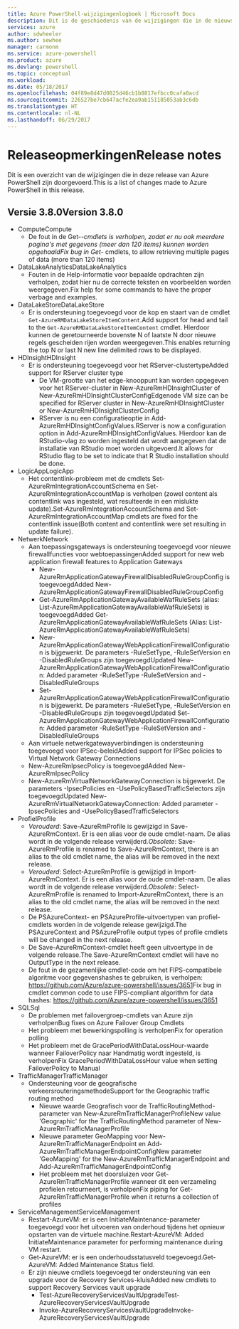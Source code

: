 ```yaml
---
title: Azure PowerShell-wijzigingenlogboek | Microsoft Docs
description: Dit is de geschiedenis van de wijzigingen die in de nieuwste release van Azure PowerShell zijn doorgevoerd.
services: azure
author: sdwheeler
ms.author: sewhee
manager: carmonm
ms.service: azure-powershell
ms.product: azure
ms.devlang: powershell
ms.topic: conceptual
ms.workload: 
ms.date: 05/18/2017
ms.openlocfilehash: 04f89e8d47d0825d46cb1b8817efbcc0cafa0acd
ms.sourcegitcommit: 226527be7cb647acfe2ea9ab151185053ab3c6db
ms.translationtype: HT
ms.contentlocale: nl-NL
ms.lasthandoff: 06/29/2017
---
```

# <span data-ttu-id="207d1-103">Releaseopmerkingen</span><span class="sxs-lookup"><span data-stu-id="207d1-103">Release notes</span></span>
<a id="release-notes" class="xliff"></a>

<span data-ttu-id="207d1-104">Dit is een overzicht van de wijzigingen die in deze release van Azure PowerShell zijn doorgevoerd.</span><span class="sxs-lookup"><span data-stu-id="207d1-104">This is a list of changes made to Azure PowerShell in this release.</span></span>

## <span data-ttu-id="207d1-105">Versie 3.8.0</span><span class="sxs-lookup"><span data-stu-id="207d1-105">Version 3.8.0</span></span>
<a id="version-380" class="xliff"></a>
* <span data-ttu-id="207d1-106">Compute</span><span class="sxs-lookup"><span data-stu-id="207d1-106">Compute</span></span>
  - <span data-ttu-id="207d1-107">De fout in de Get-*-cmdlets is verholpen, zodat er nu ook meerdere pagina's met gegevens (meer dan 120 items) kunnen worden opgehaald</span><span class="sxs-lookup"><span data-stu-id="207d1-107">Fix bug in Get-* cmdlets, to allow retrieving multiple pages of data (more than 120 items)</span></span>
* <span data-ttu-id="207d1-108">DataLakeAnalytics</span><span class="sxs-lookup"><span data-stu-id="207d1-108">DataLakeAnalytics</span></span>
  - <span data-ttu-id="207d1-109">Fouten in de Help-informatie voor bepaalde opdrachten zijn verholpen, zodat hier nu de correcte teksten en voorbeelden worden weergegeven.</span><span class="sxs-lookup"><span data-stu-id="207d1-109">Fix help for some commands to have the proper verbage and examples.</span></span>
* <span data-ttu-id="207d1-110">DataLakeStore</span><span class="sxs-lookup"><span data-stu-id="207d1-110">DataLakeStore</span></span>
  - <span data-ttu-id="207d1-111">Er is ondersteuning toegevoegd voor de kop en staart van de cmdlet `Get-AzureRMDataLakeStoreItemContent`.</span><span class="sxs-lookup"><span data-stu-id="207d1-111">Add support for head and tail to the `Get-AzureRMDataLakeStoreItemContent` cmdlet.</span></span> <span data-ttu-id="207d1-112">Hierdoor kunnen de geretourneerde bovenste N of laatste N door nieuwe regels gescheiden rijen worden weergegeven.</span><span class="sxs-lookup"><span data-stu-id="207d1-112">This enables returning the top N or last N new line delimited rows to be displayed.</span></span>
* <span data-ttu-id="207d1-113">HDInsight</span><span class="sxs-lookup"><span data-stu-id="207d1-113">HDInsight</span></span>
  - <span data-ttu-id="207d1-114">Er is ondersteuning toegevoegd voor het RServer-clustertype</span><span class="sxs-lookup"><span data-stu-id="207d1-114">Added support for RServer cluster type</span></span>
    + <span data-ttu-id="207d1-115">De VM-grootte van het edge-knooppunt kan worden opgegeven voor het RServer-cluster in New-AzureRmHDInsightCluster of New-AzureRmHDInsightClusterConfig</span><span class="sxs-lookup"><span data-stu-id="207d1-115">Edgenode VM size can be specified for RServer cluster in New-AzureRmHDInsightCluster or New-AzureRmHDInsightClusterConfig</span></span>
    + <span data-ttu-id="207d1-116">RServer is nu een configuratieoptie in Add-AzureRmHDInsightConfigValues.</span><span class="sxs-lookup"><span data-stu-id="207d1-116">RServer is now a configuration option in Add-AzureRmHDInsightConfigValues.</span></span> <span data-ttu-id="207d1-117">Hierdoor kan de RStudio-vlag zo worden ingesteld dat wordt aangegeven dat de installatie van RStudio moet worden uitgevoerd.</span><span class="sxs-lookup"><span data-stu-id="207d1-117">It allows for RStudio flag to be set to indicate that R Studio installation should be done.</span></span>
* <span data-ttu-id="207d1-118">LogicApp</span><span class="sxs-lookup"><span data-stu-id="207d1-118">LogicApp</span></span>
  - <span data-ttu-id="207d1-119">Het contentlink-probleem met de cmdlets Set-AzureRmIntegrationAccountSchema en Set-AzureRmIntegrationAccountMap is verholpen (zowel content als contentlink was ingesteld, wat resulteerde in een mislukte update).</span><span class="sxs-lookup"><span data-stu-id="207d1-119">Set-AzureRmIntegrationAccountSchema and Set-AzureRmIntegrationAccountMap cmdlets are fixed for the contentlink issue(Both content and contentlink were set resulting in update failure).</span></span>
* <span data-ttu-id="207d1-120">Netwerk</span><span class="sxs-lookup"><span data-stu-id="207d1-120">Network</span></span>
  - <span data-ttu-id="207d1-121">Aan toepassingsgateways is ondersteuning toegevoegd voor nieuwe firewallfuncties voor webtoepassingen</span><span class="sxs-lookup"><span data-stu-id="207d1-121">Added support for new web application firewall features to Application Gateways</span></span>
    + <span data-ttu-id="207d1-122">New-AzureRmApplicationGatewayFirewallDisabledRuleGroupConfig is toegevoegd</span><span class="sxs-lookup"><span data-stu-id="207d1-122">Added New-AzureRmApplicationGatewayFirewallDisabledRuleGroupConfig</span></span>
    + <span data-ttu-id="207d1-123">Get-AzureRmApplicationGatewayAvailableWafRuleSets (alias: List-AzureRmApplicationGatewayAvailableWafRuleSets) is toegevoegd</span><span class="sxs-lookup"><span data-stu-id="207d1-123">Added Get-AzureRmApplicationGatewayAvailableWafRuleSets (Alias: List-AzureRmApplicationGatewayAvailableWafRuleSets)</span></span>
    + <span data-ttu-id="207d1-124">New-AzureRmApplicationGatewayWebApplicationFirewallConfiguration is bijgewerkt. De parameters -RuleSetType, -RuleSetVersion en -DisabledRuleGroups zijn toegevoegd</span><span class="sxs-lookup"><span data-stu-id="207d1-124">Updated New-AzureRmApplicationGatewayWebApplicationFirewallConfiguration: Added parameter -RuleSetType -RuleSetVersion and -DisabledRuleGroups</span></span>
    + <span data-ttu-id="207d1-125">Set-AzureRmApplicationGatewayWebApplicationFirewallConfiguration is bijgewerkt. De parameters -RuleSetType, -RuleSetVersion en -DisabledRuleGroups zijn toegevoegd</span><span class="sxs-lookup"><span data-stu-id="207d1-125">Updated Set-AzureRmApplicationGatewayWebApplicationFirewallConfiguration: Added parameter -RuleSetType -RuleSetVersion and -DisabledRuleGroups</span></span>
  - <span data-ttu-id="207d1-126">Aan virtuele netwerkgatewayverbindingen is ondersteuning toegevoegd voor IPSec-beleid</span><span class="sxs-lookup"><span data-stu-id="207d1-126">Added support for IPSec policies to Virtual Network Gateway Connections</span></span>
  - <span data-ttu-id="207d1-127">New-AzureRmIpsecPolicy is toegevoegd</span><span class="sxs-lookup"><span data-stu-id="207d1-127">Added New-AzureRmIpsecPolicy</span></span>
  - <span data-ttu-id="207d1-128">New-AzureRmVirtualNetworkGatewayConnection is bijgewerkt. De parameters -IpsecPolicies en -UsePolicyBasedTrafficSelectors zijn toegevoegd</span><span class="sxs-lookup"><span data-stu-id="207d1-128">Updated New-AzureRmVirtualNetworkGatewayConnection: Added parameter -IpsecPolicies and -UsePolicyBasedTrafficSelectors</span></span>
* <span data-ttu-id="207d1-129">Profiel</span><span class="sxs-lookup"><span data-stu-id="207d1-129">Profile</span></span>
  - <span data-ttu-id="207d1-130">*Verouderd*: Save-AzureRmProfile is gewijzigd in Save-AzureRmContext. Er is een alias voor de oude cmdlet-naam. De alias wordt in de volgende release verwijderd.</span><span class="sxs-lookup"><span data-stu-id="207d1-130">*Obsolete*: Save-AzureRmProfile is renamed to Save-AzureRmContext, there is an alias to the old cmdlet name, the alias will be removed in the next release.</span></span>
  - <span data-ttu-id="207d1-131">*Verouderd*: Select-AzureRmProfile is gewijzigd in Import-AzureRmContext. Er is een alias voor de oude cmdlet-naam. De alias wordt in de volgende release verwijderd.</span><span class="sxs-lookup"><span data-stu-id="207d1-131">*Obsolete*: Select-AzureRmProfile is renamed to Import-AzureRmContext, there is an alias to the old cmdlet name, the alias will be removed in the next release.</span></span>
  - <span data-ttu-id="207d1-132">De PSAzureContext- en PSAzureProfile-uitvoertypen van profiel-cmdlets worden in de volgende release gewijzigd.</span><span class="sxs-lookup"><span data-stu-id="207d1-132">The PSAzureContext and PSAzureProfile output types of profile cmdlets will be changed in the next release.</span></span>
  - <span data-ttu-id="207d1-133">De Save-AzureRmContext-cmdlet heeft geen uitvoertype in de volgende release.</span><span class="sxs-lookup"><span data-stu-id="207d1-133">The Save-AzureRmContext cmdlet will have no OutputType in the next release.</span></span>
  - <span data-ttu-id="207d1-134">De fout in de gezamenlijke cmdlet-code om het FIPS-compatibele algoritme voor gegevenshashes te gebruiken, is verholpen: https://github.com/Azure/azure-powershell/issues/3651</span><span class="sxs-lookup"><span data-stu-id="207d1-134">Fix bug in cmdlet common code to use FIPS-compliant algorithm for data hashes: https://github.com/Azure/azure-powershell/issues/3651</span></span>
* <span data-ttu-id="207d1-135">SQL</span><span class="sxs-lookup"><span data-stu-id="207d1-135">Sql</span></span>
  - <span data-ttu-id="207d1-136">De problemen met failovergroep-cmdlets van Azure zijn verholpen</span><span class="sxs-lookup"><span data-stu-id="207d1-136">Bug fixes on Azure Failover Group Cmdlets</span></span>
  - <span data-ttu-id="207d1-137">Het probleem met bewerkingspolling is verholpen</span><span class="sxs-lookup"><span data-stu-id="207d1-137">Fix for operation polling</span></span>
  - <span data-ttu-id="207d1-138">Het probleem met de GracePeriodWithDataLossHour-waarde wanneer FailoverPolicy naar Handmatig wordt ingesteld, is verholpen</span><span class="sxs-lookup"><span data-stu-id="207d1-138">Fix GracePeriodWithDataLossHour value when setting FailoverPolicy to Manual</span></span>
* <span data-ttu-id="207d1-139">TrafficManager</span><span class="sxs-lookup"><span data-stu-id="207d1-139">TrafficManager</span></span>
  - <span data-ttu-id="207d1-140">Ondersteuning voor de geografische verkeersrouteringsmethode</span><span class="sxs-lookup"><span data-stu-id="207d1-140">Support for the Geographic traffic routing method</span></span>
    + <span data-ttu-id="207d1-141">Nieuwe waarde Geografisch voor de TrafficRoutingMethod-parameter van New-AzureRmTrafficManagerProfile</span><span class="sxs-lookup"><span data-stu-id="207d1-141">New value 'Geographic' for the TrafficRoutingMethod parameter of New-AzureRmTrafficManagerProfile</span></span>
    + <span data-ttu-id="207d1-142">Nieuwe parameter GeoMapping voor New-AzureRmTrafficManagerEndpoint en Add-AzureRmTrafficManagerEndpointConfig</span><span class="sxs-lookup"><span data-stu-id="207d1-142">New parameter 'GeoMapping' for the New-AzureRmTrafficManagerEndpoint and Add-AzureRmTrafficManagerEndpointConfig</span></span>
    + <span data-ttu-id="207d1-143">Het probleem met het doorsluizen voor Get-AzureRmTrafficManagerProfile wanneer dit een verzameling profielen retourneert, is verholpen</span><span class="sxs-lookup"><span data-stu-id="207d1-143">Fix piping for Get-AzureRmTrafficManagerProfile when it returns a collection of profiles</span></span>
* <span data-ttu-id="207d1-144">ServiceManagement</span><span class="sxs-lookup"><span data-stu-id="207d1-144">ServiceManagement</span></span>
  - <span data-ttu-id="207d1-145">Restart-AzureVM: er is een InitiateMaintenance-parameter toegevoegd voor het uitvoeren van onderhoud tijdens het opnieuw opstarten van de virtuele machine.</span><span class="sxs-lookup"><span data-stu-id="207d1-145">Restart-AzureVM: Added InitiateMaintenance parameter for performing maintenance during VM restart.</span></span>
  - <span data-ttu-id="207d1-146">Get-AzureVM: er is een onderhoudsstatusveld toegevoegd.</span><span class="sxs-lookup"><span data-stu-id="207d1-146">Get-AzureVM: Added Maintenance Status field.</span></span>
  - <span data-ttu-id="207d1-147">Er zijn nieuwe cmdlets toegevoegd ter ondersteuning van een upgrade voor de Recovery Services-kluis</span><span class="sxs-lookup"><span data-stu-id="207d1-147">Added new cmdlets to support Recovery Services vault upgrade</span></span>
    + <span data-ttu-id="207d1-148">Test-AzureRecoveryServicesVaultUpgrade</span><span class="sxs-lookup"><span data-stu-id="207d1-148">Test-AzureRecoveryServicesVaultUpgrade</span></span>
    + <span data-ttu-id="207d1-149">Invoke-AzureRecoveryServicesVaultUpgrade</span><span class="sxs-lookup"><span data-stu-id="207d1-149">Invoke-AzureRecoveryServicesVaultUpgrade</span></span>
